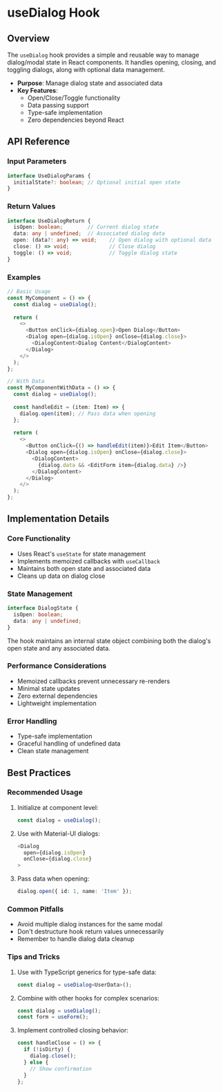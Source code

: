 # useDialog Hook

## Overview
The `useDialog` hook provides a simple and reusable way to manage dialog/modal state in React components. It handles opening, closing, and toggling dialogs, along with optional data management.

- **Purpose**: Manage dialog state and associated data
- **Key Features**: 
  - Open/Close/Toggle functionality
  - Data passing support
  - Type-safe implementation
  - Zero dependencies beyond React

## API Reference

### Input Parameters
```typescript
interface UseDialogParams {
  initialState?: boolean; // Optional initial open state
}
```

### Return Values
```typescript
interface UseDialogReturn {
  isOpen: boolean;        // Current dialog state
  data: any | undefined;  // Associated dialog data
  open: (data?: any) => void;    // Open dialog with optional data
  close: () => void;             // Close dialog
  toggle: () => void;            // Toggle dialog state
}
```

### Examples

```typescript
// Basic Usage
const MyComponent = () => {
  const dialog = useDialog();
  
  return (
    <>
      <Button onClick={dialog.open}>Open Dialog</Button>
      <Dialog open={dialog.isOpen} onClose={dialog.close}>
        <DialogContent>Dialog Content</DialogContent>
      </Dialog>
    </>
  );
};

// With Data
const MyComponentWithData = () => {
  const dialog = useDialog();
  
  const handleEdit = (item: Item) => {
    dialog.open(item); // Pass data when opening
  };
  
  return (
    <>
      <Button onClick={() => handleEdit(item)}>Edit Item</Button>
      <Dialog open={dialog.isOpen} onClose={dialog.close}>
        <DialogContent>
          {dialog.data && <EditForm item={dialog.data} />}
        </DialogContent>
      </Dialog>
    </>
  );
};
```

## Implementation Details

### Core Functionality
- Uses React's `useState` for state management
- Implements memoized callbacks with `useCallback`
- Maintains both open state and associated data
- Cleans up data on dialog close

### State Management
```typescript
interface DialogState {
  isOpen: boolean;
  data: any | undefined;
}
```

The hook maintains an internal state object combining both the dialog's open state and any associated data.

### Performance Considerations
- Memoized callbacks prevent unnecessary re-renders
- Minimal state updates
- Zero external dependencies
- Lightweight implementation

### Error Handling
- Type-safe implementation
- Graceful handling of undefined data
- Clean state management

## Best Practices

### Recommended Usage
1. Initialize at component level:
   ```typescript
   const dialog = useDialog();
   ```

2. Use with Material-UI dialogs:
   ```typescript
   <Dialog 
     open={dialog.isOpen} 
     onClose={dialog.close}
   >
   ```

3. Pass data when opening:
   ```typescript
   dialog.open({ id: 1, name: 'Item' });
   ```

### Common Pitfalls
- Avoid multiple dialog instances for the same modal
- Don't destructure hook return values unnecessarily
- Remember to handle dialog data cleanup

### Tips and Tricks
1. Use with TypeScript generics for type-safe data:
   ```typescript
   const dialog = useDialog<UserData>();
   ```

2. Combine with other hooks for complex scenarios:
   ```typescript
   const dialog = useDialog();
   const form = useForm();
   ```

3. Implement controlled closing behavior:
   ```typescript
   const handleClose = () => {
     if (!isDirty) {
       dialog.close();
     } else {
       // Show confirmation
     }
   };
   ```
